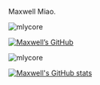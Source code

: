 Maxwell Miao.

<p align="left"> <img src="https://komarev.com/ghpvc/?username=mlycore&label=Profile%20views&color=0e75b6&style=flat" alt="mlycore" /> </p>

[![Maxwell’s GitHub](https://img.shields.io/github/followers/mlycore?label=follow&style=social)](https://github.com/mlycore)

<p><img align="center" src="https://github-readme-stats.vercel.app/api/top-langs?username=mlycore&show_icons=true&theme=gruvbox&locale=en&layout=compact&exclude_repo=mlycore.github.io" alt="mlycore" /></p>

[![Maxwell's GitHub stats](https://github-readme-stats.vercel.app/api?username=mlycore&hide_border=true&show_icons=true&include_all_commits=true&count_private=true&theme=buefy&theme=jolly)](https://github.com/anuraghazra/github-readme-stats)


